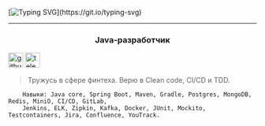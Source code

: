 
[![Typing SVG](https://readme-typing-svg.demolab.com?font=Rubik+Maze&size=70&duration=4000&pause=500&color=00822B&center=true&vCenter=true&random=true&width=1000&height=150&lines=%D0%9F%D1%80%D0%B8%D0%B2%D0%B5%D1%82%2C+%D0%B4%D1%80%D1%83%D0%B3+!;Hello%2C+buddy+!;Bonjour%2C+mon+ami+!;Hola%2C+amigo+!;Ciao%2C+amico+!;Hallo%2C+kumpel+!;Ni+hao%2C+peng+you+!)](https://git.io/typing-svg)

----
<h3 align="center">Java-разработчик</h3>

[<img src='https://cdn.jsdelivr.net/npm/simple-icons@3.0.1/icons/github.svg' alt='github' height='30'>](https://github.com/kirillkormilcev)  [<img src='https://cdn.jsdelivr.net/npm/simple-icons@3.0.1/icons/telegram.svg' alt='telegram' height='30'>](https://t.me/kormilcev)

>Тружусь в сфере финтеха. Верю в Clean code, CI/CD и TDD.

```
    Навыки: Java core, Spring Boot, Maven, Gradle, Postgres, MongoDB, Redis, MiniO, CI/CD, GitLab,
    Jenkins, ELK, Zipkin, Kafka, Docker, JUnit, Mockito, Testcontainers, Jira, Confluence, YouTrack.
```

